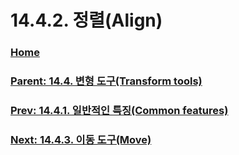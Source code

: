 # 14.4.2. 정렬(Align)

### [Home](./00-home.md)
### [Parent: 14.4. 변형 도구(Transform tools)](./14-04-00-transform-tools.md)
### [Prev: 14.4.1. 일반적인 특징(Common features)](./14-04-01-00-common-features.md)
### [Next: 14.4.3. 이동 도구(Move)](./14-04-03-move.md)
